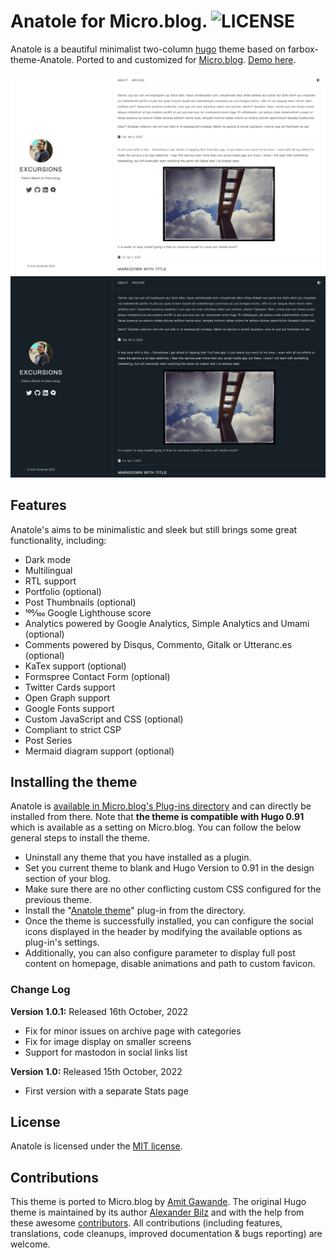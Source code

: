 # Anatole for Micro.blog.  ![LICENSE](https://img.shields.io/badge/license-MIT-blue.svg)

Anatole is a beautiful minimalist two-column [hugo](https://gohugo.io/) theme based on farbox-theme-Anatole. Ported to and customized for [Micro.blog](https://micro.blog). [Demo here](https://amit-test.micro.blog/).

![Screenshot Anatole Theme](https://raw.githubusercontent.com/am1t/microdotblog-anatole/master/images/screenshot.png)
![Screenshot Anatole Theme (dark)](https://raw.githubusercontent.com/am1t/microdotblog-anatole/master/images/screenshot_dark.png)

## Features

Anatole's aims to be minimalistic and sleek but still brings some great functionality, including:

- Dark mode
- Multilingual
- RTL support
- Portfolio (optional)
- Post Thumbnails (optional)
- 100⁄100 Google Lighthouse score
- Analytics powered by Google Analytics, Simple Analytics and Umami (optional)
- Comments powered by Disqus, Commento, Gitalk or Utteranc.es (optional)
- KaTex support (optional)
- Formspree Contact Form (optional)
- Twitter Cards support
- Open Graph support
- Google Fonts support
- Custom JavaScript and CSS (optional)
- Compliant to strict CSP
- Post Series
- Mermaid diagram support (optional)

## Installing the theme

Anatole is [available in Micro.blog's Plug-ins directory](https://micro.blog/account/plugins/view/79) and can directly be installed from there. Note that **the theme is compatible with Hugo 0.91** which is available as a setting on Micro.blog. You can follow the below general steps to install the theme. 

- Uninstall any theme that you have installed as a plugin. 
- Set you current theme to blank and Hugo Version to 0.91 in the design section of your blog. 
- Make sure there are no other conflicting custom CSS configured for the previous theme. 
- Install the "[Anatole theme](https://micro.blog/account/plugins/view/79)" plug-in from the directory. 
- Once the theme is successfully installed, you can configure the social icons displayed in the header by modifying the available options as plug-in's settings.
- Additionally, you can also configure parameter to display full post content on homepage, disable animations and path to custom favicon.

### Change Log

**Version 1.0.1:** Released 16th October, 2022
- Fix for minor issues on archive page with categories
- Fix for image display on smaller screens
- Support for mastodon in social links list

**Version 1.0:** Released 15th October, 2022
- First version with a separate Stats page

## License

Anatole is licensed under the [MIT license](https://github.com/lxndrblz/anatole/blob/master/LICENSE).

## Contributions

This theme is ported to Micro.blog by [Amit Gawande](https://github.com/am1t). The original Hugo theme is maintained by its author [Alexander Bilz](https://github.com/lxndrblz) and with the help from these awesome [contributors](https://github.com/lxndrblz/anatole/graphs/contributors). All contributions (including features, translations, code cleanups, improved documentation & bugs reporting) are welcome.

